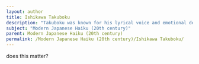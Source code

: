 ```yaml
---
layout: author
title: Ishikawa Takuboku
description: "Takuboku was known for his lyrical voice and emotional depth in haiku, often drawing on experiences of love and nature, which resonated with many in the early 20th century."
subject: "Modern Japanese Haiku (20th century)"
parent: Modern Japanese Haiku (20th century)
permalink: /Modern Japanese Haiku (20th century)/Ishikawa Takuboku/
---
```


does this matter?
